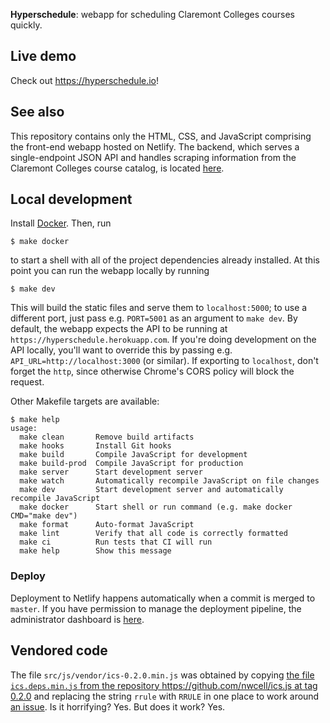 **Hyperschedule**: webapp for scheduling Claremont Colleges courses
quickly.

## Live demo

Check out <https://hyperschedule.io>!

## See also

This repository contains only the HTML, CSS, and JavaScript comprising
the front-end webapp hosted on Netlify. The backend, which serves a
single-endpoint JSON API and handles scraping information from the
Claremont Colleges course catalog, is located [here][scraper].

## Local development

Install [Docker]. Then, run

    $ make docker

to start a shell with all of the project dependencies already
installed. At this point you can run the webapp locally by running

    $ make dev

This will build the static files and serve them to `localhost:5000`;
to use a different port, just pass e.g. `PORT=5001` as an argument to
`make dev`. By default, the webapp expects the API to be running at
`https://hyperschedule.herokuapp.com`. If you're doing development on
the API locally, you'll want to override this by passing e.g.
`API_URL=http://localhost:3000` (or similar). If exporting to
`localhost`, don't forget the `http`, since otherwise Chrome's CORS
policy will block the request.

Other Makefile targets are available:

    $ make help
    usage:
      make clean       Remove build artifacts
      make hooks       Install Git hooks
      make build       Compile JavaScript for development
      make build-prod  Compile JavaScript for production
      make server      Start development server
      make watch       Automatically recompile JavaScript on file changes
      make dev         Start development server and automatically recompile JavaScript
      make docker      Start shell or run command (e.g. make docker CMD="make dev")
      make format      Auto-format JavaScript
      make lint        Verify that all code is correctly formatted
      make ci          Run tests that CI will run
      make help        Show this message

### Deploy

Deployment to Netlify happens automatically when a commit is merged to
`master`. If you have permission to manage the deployment pipeline,
the administrator dashboard is [here][netlify].

## Vendored code

The file `src/js/vendor/ics-0.2.0.min.js` was obtained by copying [the
file `ics.deps.min.js` from the repository
https://github.com/nwcell/ics.js at tag
0.2.0](https://github.com/nwcell/ics.js/blob/0.2.0/ics.deps.min.js)
and replacing the string `rrule` with `RRULE` in one place to work
around [an issue](https://github.com/nwcell/ics.js/issues/51). Is it
horrifying? Yes. But does it work? Yes.

[docker]: https://www.docker.com/
[heroku]: https://dashboard.heroku.com/apps/hyperschedule
[netlify]: https://app.netlify.com/sites/hyperschedule/overview
[scraper]: https://github.com/MuddCreates/hyperschedule-scraper
